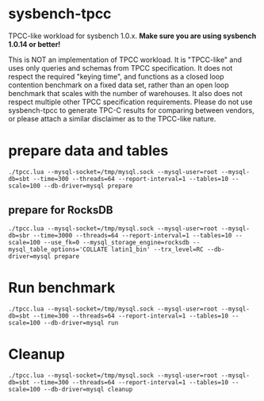 # sysbench-tpcc

TPCC-like workload for sysbench 1.0.x.
**Make sure you are using sysbench 1.0.14 or better!**

This is NOT an implementation of TPCC workload. It is "TPCC-like" and uses only queries and schemas from TPCC specification. It does not respect the required "keying time", and functions as a closed loop contention benchmark on a fixed data set, rather than an open loop benchmark that scales with the number of warehouses. It also does not respect multiple other TPCC specification requirements. Please do not use sysbench-tpcc to generate TPC-C results for comparing between vendors, or please attach a similar disclaimer as to the TPCC-like nature.

# prepare data and tables

`
./tpcc.lua --mysql-socket=/tmp/mysql.sock --mysql-user=root --mysql-db=sbt --time=300 --threads=64 --report-interval=1 --tables=10 --scale=100 --db-driver=mysql prepare
`

## prepare for RocksDB

`
./tpcc.lua --mysql-socket=/tmp/mysql.sock --mysql-user=root --mysql-db=sbr --time=3000 --threads=64 --report-interval=1 --tables=10 --scale=100 --use_fk=0 --mysql_storage_engine=rocksdb --mysql_table_options='COLLATE latin1_bin' --trx_level=RC --db-driver=mysql prepare
`

# Run benchmark

`
./tpcc.lua --mysql-socket=/tmp/mysql.sock --mysql-user=root --mysql-db=sbt --time=300 --threads=64 --report-interval=1 --tables=10 --scale=100 --db-driver=mysql run
`

# Cleanup 

`
./tpcc.lua --mysql-socket=/tmp/mysql.sock --mysql-user=root --mysql-db=sbt --time=300 --threads=64 --report-interval=1 --tables=10 --scale=100 --db-driver=mysql cleanup
`

